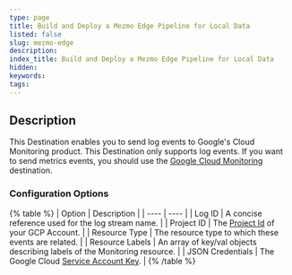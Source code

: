 ```yaml
---
type: page
title: Build and Deploy a Mezmo Edge Pipeline for Local Data
listed: false
slug: mezmo-edge
description: 
index_title: Build and Deploy a Mezmo Edge Pipeline for Local Data
hidden: 
keywords: 
tags: 
---
```


## Description

This Destination enables you to send log events to Google's Cloud Monitoring product. This Destination only supports log events. If you want to send metrics events, you should use the [Google Cloud Monitoring](/telemetry-pipelines/gcp-cloud-monitoring-destination) destination.

### Configuration Options

{% table %}
| Option | Description | 
| ---- | ---- | 
| Log ID | A concise reference used for the log stream name. | 
| Project ID | The [Project Id](https://support.google.com/googleapi/answer/7014113?hl=en) of your GCP Account. | 
| Resource Type | The resource type to which these events are related. | 
| Resource Labels | An array of key/val objects describing labels of the Monitoring resource. | 
| JSON Credentials | The Google Cloud [Service Account Key](https://cloud.google.com/iam/docs/keys-create-delete#creating). | 
{% /table %}